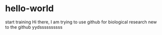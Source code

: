 # hello-world
start training
Hi there, I am trying to use github for biological research
new to the github
yydssssssssss
